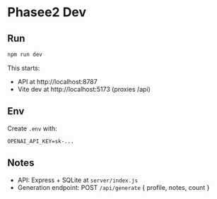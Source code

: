 # Phasee2 Dev

## Run

```bash
npm run dev
```

This starts:
- API at http://localhost:8787
- Vite dev at http://localhost:5173 (proxies /api)

## Env

Create `.env` with:

```
OPENAI_API_KEY=sk-...
```

## Notes
- API: Express + SQLite at `server/index.js`
- Generation endpoint: POST `/api/generate` { profile, notes, count }
